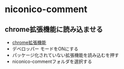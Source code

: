 # niconico-comment

## chrome拡張機能に読み込ませる
- [chrome拡張機能](chrome://extensions/)
- デベロッパー モードをONにする
- パッケージ化されていない拡張機能を読み込むを押す
- niconico-commentフォルダを選択する